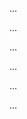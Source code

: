 <panel type="warning" header=":trophy: Can explain some design patterns :star::star:" expandable expanded no-close>

<panel type="warning" header=":trophy: Can explain the Facade design pattern :star::star:" expandable>
  <include src="../../book/designPatterns/facade/what/full.md" />
  <panel header=":trophy: Evidence" expanded>

...

  </panel>
</panel>

<panel type="info" header=":trophy: Can explain the Command design pattern :star::star::star:" expandable>
  <include src="../../book/designPatterns/command/what/full.md" />
  <panel header=":trophy: Evidence" expanded>

...

  </panel>
</panel>

<panel type="warning" header=":trophy: Can explain the Model View Controller (MVC) design pattern :star::star:" expandable>
  <include src="../../book/designPatterns/modelViewController/what/full.md" />
  <panel header=":trophy: Evidence" expanded>

...

  </panel>
</panel>

<panel type="info" header=":trophy: Can explain the Observer design pattern :star::star::star:" expandable>
  <include src="../../book/designPatterns/observer/what/full.md" />
  <panel header=":trophy: Evidence" expanded>

...

  </panel>
</panel>

<panel type="success" header=":trophy: Can explain the Abstraction Occurrence design pattern :star::star::star::star:" expandable>
  <include src="../../book/designPatterns/abstractionOccurrence/what/full.md" />
  <panel header=":trophy: Evidence" expanded>

...

  </panel>
</panel>

<panel type="success" header=":trophy: Can recognize some of the GoF design patterns :star::star::star::star:" expandable>
  <include src="../../book/designPatterns/more/otherDesignPatterns/full.md" />
  <panel header=":trophy: Evidence" expanded>

...

  </panel>
</panel>

</panel>

